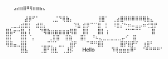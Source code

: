        ⣠⣴⣶⣿⠿⢿⣶⣶⣦⣄⠀⠀⠀⠀
⠀⠀⠀⠀⠀⣼⡿⠋⠁⠀⠀⠀⢀⣈⠙⢿⣷⡄⠀⠀
⠀⠀⠀⠀⢸⣿⠁⠀⢀⣴⣿⠿⠿⠿⠿⠿⢿⣷⣄⠀
⠀⢀⣀⣠⣾⣿⡇⠀⣾⣿⡄⠀⠀⠀⠀⠀⠀⠀⠹⣧
⣾⡿⠉⠉⣿⠀⡇⠀⠸⣿⡌⠓⠶⠤⣤⡤⠶⢚⣻⡟
⣿⣧⠖⠒⣿⡄⡇⠀⠀⠙⢿⣷⣶⣶⣶⣶⣶⢿⣿⠀
⣿⡇⠀⠀⣿⡇⢰⠀⠀⠀⠀⠈⠉⠉⠉⠁⠀  ⠀⣿⠀
⣿⡇⠀⠀⣿⡇⠈⡄⠀⠀⠀        ⢀⣿⣿⠀
⣿⣷⠀⠀⣿⡇⠀⠘⠦⣄⣀⣀⣀⣀⣀⡤⠊⠀⣿⠀
⢿⣿⣤⣀⣿⡇⠀⠀⠀⢀⣀⣉⡉⠁⣀⡀⠀⣾⡟⠀
⠀⠉⠛⠛⣿⡇⠀⠀⠀⠀⣿⡟⣿⡟⠋⠀⢰⣿⠃⠀
⠀⠀⠀⠀⣿⣧⠀⠀⠀⢀⣿⠃⣿⣇⠀⢀⣸⡯⠀⠀ Hello 
⠀⠀⠀⠀⠹⢿⣶⣶⣶⠿⠃⠀⠈⠛⠛⠛⠛⠁
